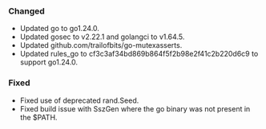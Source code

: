 ### Changed

- Updated go to go1.24.0.
- Updated gosec to v2.22.1 and golangci to v1.64.5.
- Updated github.com/trailofbits/go-mutexasserts.
- Updated rules_go to cf3c3af34bd869b864f5f2b98e2f41c2b220d6c9 to support go1.24.0.

### Fixed

- Fixed use of deprecated rand.Seed. 
- Fixed build issue with SszGen where the go binary was not present in the $PATH.

